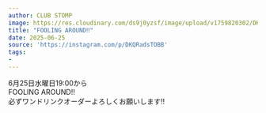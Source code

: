 ```yaml
---
author: CLUB STOMP
image: https://res.cloudinary.com/ds9j0yzsf/image/upload/v1759820302/DKQRadsTOBB.jpg
title: "FOOLING AROUND‼️"
date: 2025-06-25
source: 'https://instagram.com/p/DKQRadsTOBB'
tags:
- 
---
```

6月25日水曜日19:00から<br>
FOOLING AROUND‼️<br>
必ずワンドリンクオーダーよろしくお願いします‼️